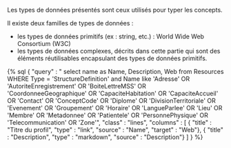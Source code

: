 Les types de données présentés sont ceux utilisés pour typer les concepts.

Il existe deux familles de types de données :

* les types de données primitifs (ex : string, etc.) : World Wide Web Consortium (W3C)
* les types de données complexes, décrits dans cette partie qui sont des éléments réutilisables encapsulant des types de données primitifs.


{% sql {
    "query" : " select name as Name, Description, Web from Resources WHERE Type = 'StructureDefinition' and Name like 'Adresse' OR 'AutoriteEnregistrement' OR 'BoiteLettreMSS' OR 'CoordonneeGeographique' OR 'CapaciteHabitation' OR 'CapaciteAccueil' OR 'Contact' OR 'ConceptCode' OR 'Diplome' OR 'DivisionTerritoriale' OR 'Evenement' OR 'Groupement' OR 'Horaire' OR 'LangueParlee' OR 'Lieu' OR 'Membre' OR 'Metadonnee' OR 'Patientele' OR 'PersonnePhysique' OR 'Telecommunication' OR 'Zone'",
    "class" : "lines",
    "columns" : [
        { "title" : "Titre du profil", "type" : "link", "source" : "Name", "target" : "Web"},
        { "title" : "Description", "type" : "markdown", "source" : "Description"}
    ]
} %}